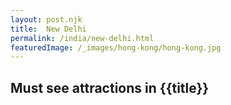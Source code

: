 ```yaml
---
layout: post.njk
title: 	New Delhi
permalink: /india/new-delhi.html
featuredImage: /_images/hong-kong/hong-kong.jpg
---
```

## Must see attractions in {{title}}